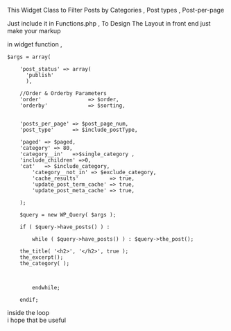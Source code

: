 This Widget Class to Filter Posts by Categories , Post types , Post-per-page 

Just include it in Functions.php ,
To Design The Layout in front end 
just make your markup 

in widget function ,
			
	$args = array(
	     
	    'post_status' => array(
	      'publish' 
	      ),
		    
	    //Order & Orderby Parameters
	    'order'               => $order,
	    'orderby'             => $sorting,
	    
	    
	    'posts_per_page' => $post_page_num,
	    'post_type'      => $include_postType,
	
	    'paged' => $paged,
	    'category' => 80,
	    'category__in'   =>$single_category ,
	    'include_children' =>0,
	    'cat'   => $include_category,
		    'category__not_in' => $exclude_category,
		    'cache_results'          => true,
		    'update_post_term_cache' => true,
		    'update_post_meta_cache' => true,   
	
	    );
		        
		$query = new WP_Query( $args ); 
	
		if ( $query->have_posts() ) :
	
			while ( $query->have_posts() ) : $query->the_post();
	
	    the_title( '<h2>', '</h2>', true );
	    the_excerpt();
	    the_category( );
	
	    
				
			endwhile;
	
		endif;
inside the loop			
i hope that be useful

